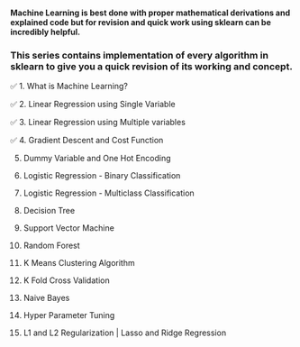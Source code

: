 #### Machine Learning is best done with proper mathematical derivations and explained code but for revision and quick work using sklearn can be incredibly helpful. 
### This series contains implementation of every algorithm in sklearn to give you a quick revision of its working and concept.

✅ 1. What is Machine Learning?

✅ 2. Linear Regression using Single Variable

✅ 3. Linear Regression using Multiple variables

✅ 4. Gradient Descent and Cost Function

5. Dummy Variable and One Hot Encoding

6. Logistic Regression - Binary Classification

7. Logistic Regression - Multiclass Classification

8. Decision Tree

9. Support Vector Machine

10. Random Forest

11. K Means Clustering Algorithm

12. K Fold Cross Validation

13. Naive Bayes

14. Hyper Parameter Tuning

15. L1 and L2 Regularization | Lasso and Ridge Regression

